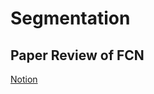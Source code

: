 # Segmentation
## Paper Review of FCN
[Notion](https://frost-crate-a82.notion.site/Fully-Convolutional-Networks-for-Semantic-Segmentation-b4b490d8143045abb98e0db3632ed96e?pvs=4)
